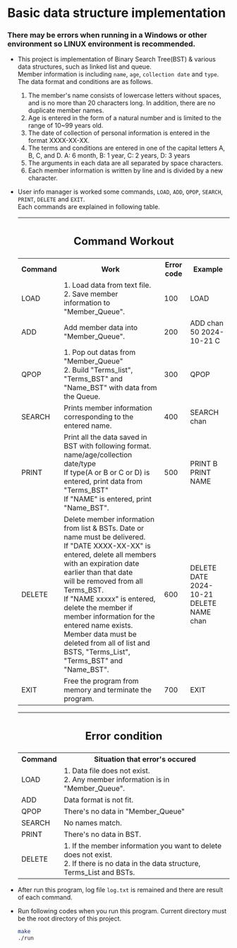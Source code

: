 # Basic data structure implementation
### There may be errors when running in a Windows or other environment so LINUX environment is recommended.
- This project is implementation of Binary Search Tree(BST) & various data structures, such as linked list and queue.\
Member information is including `name`, `age`, `collection date` and `type`.\
The data format and conditions are as follows.

    1. The member's name consists of lowercase letters without spaces, and is no more than 20 characters long.
       In addition, there are no duplicate member names.
    2. Age is entered in the form of a natural number and is limited to the range of 10~99 years old.
    3. The date of collection of personal information is entered in the format XXXX-XX-XX.
    4. The terms and conditions are entered in one of the capital letters A, B, C, and D.
       A: 6 month, B: 1 year, C: 2 years, D: 3 years
    5. The arguments in each data are all separated by space characters.
    6. Each member information is written by line and is divided by a new character.

- User info manager is worked some commands, `LOAD`, `ADD`, `QPOP`, `SEARCH`, `PRINT`, `DELETE` and `EXIT`.\
Each commands are explained in following table.

    <table>
        <tr>
            <th colspan='4'> <h2>Command Workout</h2></td>
        </tr>
        <tr>
            <th> Command </td>
            <th> Work </td>
            <th> Error code </td>
            <th> Example </td>
        </tr>
        <tr>
            <td> LOAD </td>
            <td> 1. Load data from text file.<br/>
                2. Save member information to "Member_Queue".<br/>
            </td>
            <td> 100 </td>
            <td> LOAD </td>
        </tr>
        <tr>
            <td> ADD </td>
            <td> Add member data into "Member_Queue". </td>
            <td> 200 </td>
            <td> ADD chan 50 2024-10-21 C </td>
        </tr>
        <tr>
            <td> QPOP </td>
            <td> 1. Pop out datas from "Member_Queue"<br/>
                2. Build "Terms_list", "Terms_BST" and "Name_BST" with data from the Queue.</td>
            <td> 300 </td>
            <td> QPOP </td>
        </tr>
        <tr>
            <td> SEARCH </td>
            <td> Prints member information corresponding to the entered name. </td>
            <td> 400 </td>
            <td> SEARCH chan </td>
        </tr>
        <tr>
            <td> PRINT </td>
            <td> Print all the data saved in BST with following format.<br/>
                name/age/collection date/type<br/>
                If type(A or B or C or D) is entered, print data from "Terms_BST"<br/>
                If "NAME" is entered, print "Name_BST".
            </td>
            <td> 500 </td>
            <td> PRINT B<br/>PRINT NAME </td>
        </tr>
        <tr>
            <td> DELETE </td>
            <td> Delete member information from list & BSTs. Date or name must be delivered.<br/>
                If "DATE XXXX-XX-XX" is entered, delete all members with an expiration date earlier than that date<br/>
                will be removed from all Terms_BST.<br/>
                If "NAME xxxxx" is entered, delete the member if member information for the entered name exists.<br/>
                Member data must be deleted from all of list and BSTS, "Terms_List", "Terms_BST" and "Name_BST".
            </td>
            <td> 600 </td>
            <td>  DELETE DATE 2024-10-21<br/>
                DELETE NAME chan
            </td>
        </tr>
        <tr>
            <td> EXIT </td>
            <td> Free the program from memory and terminate the program. </td>
            <td> 700 </td>
            <td> EXIT </td>
        </tr>
    </table>

    <table>
        <tr>
            <th colspan='2'> <h2>Error condition</h2></td>
        </tr>
        <tr>
            <th> Command </td>
            <th> Situation that error's occured </td>
        </tr>
        <tr>
            <td> LOAD </td>
            <td> 1. Data file does not exist.<br/>
                2. Any member information is in "Member_Queue".<br/>
            </td>
        </tr>
        <tr>
            <td> ADD </td>
            <td> Data format is not fit. </td>
        </tr>
        <tr>
            <td> QPOP </td>
            <td> There's no data in "Member_Queue"</td>
        </tr>
        <tr>
            <td> SEARCH </td>
            <td> No names match. </td>
        </tr>
        <tr>
            <td> PRINT </td>
            <td> There's no data in BST.</td>
        </tr>
        <tr>
            <td> DELETE </td>
            <td> 1. If the member information you want to delete does not exist. <br/>
                2. If there is no data in the data structure, Terms_List and BSTs.
            </td>
            </td>
        </tr>
    </table>

- After run this program, log file `log.txt` is remained and there are result of each command.
- Run following codes when you run this program. Current directory must be the root directory of this project.
    ``` bash
    make
    ./run
    ```